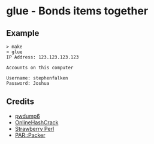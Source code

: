 # glue - Bonds items together

## Example

	> make
	> glue
	IP Address: 123.123.123.123
	
	Accounts on this computer
	
	Username: stephenfalken
	Password: Joshua

## Credits

 * [pwdump6](http://www.foofus.net/~fizzgig/pwdump/)
 * [OnlineHashCrack](http://www.onlinehashcrack.com/)
 * [Strawberry Perl](http://strawberryperl.com/)
 * [PAR::Packer](http://search.cpan.org/~rschupp/PAR-Packer-1.012/lib/PAR/Packer.pm)
